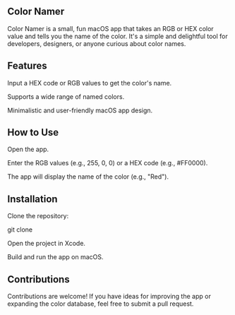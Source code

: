 ## Color Namer

Color Namer is a small, fun macOS app that takes an RGB or HEX color value and tells you the name of the color. It's a simple and delightful tool for developers, designers, or anyone curious about color names.

## Features

Input a HEX code or RGB values to get the color's name.

Supports a wide range of named colors.

Minimalistic and user-friendly macOS app design.

## How to Use

Open the app.

Enter the RGB values (e.g., 255, 0, 0) or a HEX code (e.g., #FF0000).

The app will display the name of the color (e.g., "Red").

## Installation

Clone the repository:

git clone <repository-url>

Open the project in Xcode.

Build and run the app on macOS.

## Contributions

Contributions are welcome! If you have ideas for improving the app or expanding the color database, feel free to submit a pull request.
